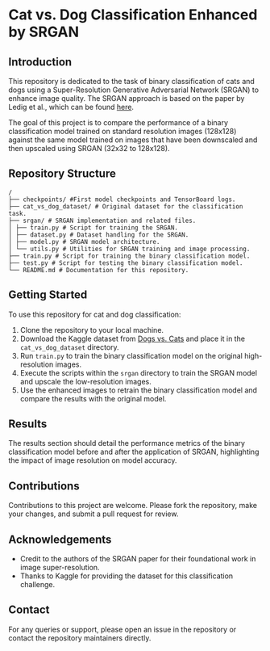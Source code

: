 # Cat vs. Dog Classification Enhanced by SRGAN

## Introduction
This repository is dedicated to the task of binary classification of cats and dogs using a Super-Resolution Generative Adversarial Network (SRGAN) to enhance image quality. The SRGAN approach is based on the paper by Ledig et al., which can be found [here](https://arxiv.org/abs/1609.04802).

The goal of this project is to compare the performance of a binary classification model trained on standard resolution images (128x128) against the same model trained on images that have been downscaled and then upscaled using SRGAN (32x32 to 128x128).

## Repository Structure
```
/
├── checkpoints/ #First model checkpoints and TensorBoard logs.
├── cat_vs_dog_dataset/ # Original dataset for the classification task.
├── srgan/ # SRGAN implementation and related files.
│ ├── train.py # Script for training the SRGAN.
│ ├── dataset.py # Dataset handling for the SRGAN.
│ ├── model.py # SRGAN model architecture.
│ └── utils.py # Utilities for SRGAN training and image processing.
├── train.py # Script for training the binary classification model.
├── test.py # Script for testing the binary classification model.
└── README.md # Documentation for this repository.
```

## Getting Started

To use this repository for cat and dog classification:

1. Clone the repository to your local machine.
2. Download the Kaggle dataset from [Dogs vs. Cats](https://www.kaggle.com/c/dogs-vs-cats/data) and place it in the `cat_vs_dog_dataset` directory.
3. Run `train.py` to train the binary classification model on the original high-resolution images.
4. Execute the scripts within the `srgan` directory to train the SRGAN model and upscale the low-resolution images.
5. Use the enhanced images to retrain the binary classification model and compare the results with the original model.

## Results

The results section should detail the performance metrics of the binary classification model before and after the application of SRGAN, highlighting the impact of image resolution on model accuracy.

## Contributions

Contributions to this project are welcome. Please fork the repository, make your changes, and submit a pull request for review.

## Acknowledgements
- Credit to the authors of the SRGAN paper for their foundational work in image super-resolution.
- Thanks to Kaggle for providing the dataset for this classification challenge.

## Contact
For any queries or support, please open an issue in the repository or contact the repository maintainers directly.
